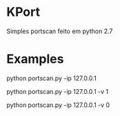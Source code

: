 # KPort
Simples portscan feito em python 2.7

# Examples

python portscan.py -ip 127.0.0.1

python portscan.py -ip 127.0.0.1 -v 1

python portscan.py -ip 127.0.0.1 -v 0
